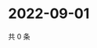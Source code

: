 # 2022-09-01

共 0 条

<!-- BEGIN WEIBO -->
<!-- 最后更新时间 Thu Sep 01 2022 04:02:24 GMT+0800 (China Standard Time) -->

<!-- END WEIBO -->
